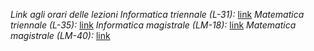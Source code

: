 *Link agli orari delle lezioni*
_Informatica triennale (L-31):_ [link](http://web.dmi.unict.it/corsi/l-31/orario-lezioni)
_Matematica triennale (L-35):_ [link](http://web.dmi.unict.it/corsi/l-35/orario-lezioni)
_Informatica magistrale (LM-18):_ [link](http://web.dmi.unict.it/corsi/lm-18/orario-lezioni)
_Matematica magistrale (LM-40):_ [link](http://web.dmi.unict.it/corsi/lm-40/orario-lezioni)